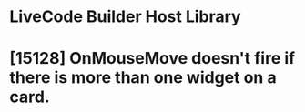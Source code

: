 # LiveCode Builder Host Library

# [15128] OnMouseMove doesn't fire if there is more than one widget on a card.
